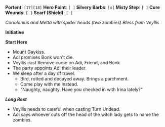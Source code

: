 **Portent**: `[17][18]`
**Hero Point**: `[ ]`
**Silvery Barbs**: `[x]`
**Misty Step**: `[ ]`
**Cure Wounds**: `[ ]`
**Scarf (Shield)**: `[ ]`

*Coriolanius and Metta with spider heads (two zombies)*
*Bless from Veyllis*

**Initiative**

**Start Here**
- Mount Gaykiss.
- Adi promises Bonk won't die.
- Veyllis cast Remove curse on Adi, Friend, and Bonk
- The party appoints Adi their leader.
- We sleep after a day of travel.
	- Bird, rotted and decayed away. Brings a parchment.
	- Come play with me instead.
	- "Naughty, naughty. Have you checked in with Irina lately?"

***Long Rest***
- Veyllis needs to careful when casting Turn Undead.
- Adi says whoever cuts off the head of the witch lady gets to name the zombies.